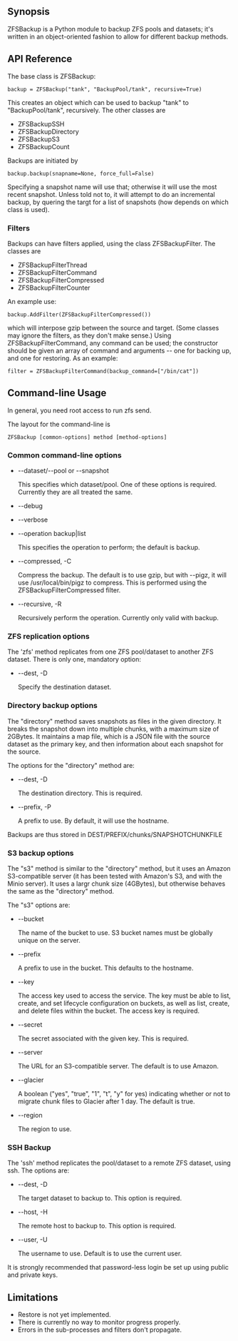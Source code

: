 ## Synopsis

ZFSBackup is a Python module to backup ZFS pools and datasets;
it's written in an object-oriented fashion to allow for different
backup methods.

## API Reference

The base class is ZFSBackup:

    backup = ZFSBackup("tank", "BackupPool/tank", recursive=True)

This creates an object which can be used to backup "tank" to "BackupPool/tank",
recursively.  The other classes are

* ZFSBackupSSH
* ZFSBackupDirectory
* ZFSBackupS3
* ZFSBackupCount

Backups are initiated by

    backup.backup(snapname=None, force_full=False)

Specifying a snapshot name will use that; otherwise it will use
the most recent snapshot.  Unless told not to, it will attempt
to do an incremental backup, by quering the targt for a list of
snapshots (how depends on which class is used).

### Filters

Backups can have filters applied, using the class ZFSBackupFilter.
The classes are

* ZFSBackupFilterThread
* ZFSBackupFilterCommand
* ZFSBackupFilterCompressed
* ZFSBackupFilterCounter

An example use:

    backup.AddFilter(ZFSBackupFilterCompressed())

which will interpose gzip between the source and target.  (Some
classes may ignore the filters, as they don't make sense.)  Using
ZFSBackupFilterCommand, any command can be used; the constructor
should be given an array of command and arguments -- one for
backing up, and one for restoring.  As an example:

    filter = ZFSBackupFilterCommand(backup_command=["/bin/cat"])

## Command-line Usage

In general, you need root access to run zfs send.

The layout for the command-line is

    ZFSBackup [common-options] method [method-options]
    
### Common command-line options

* --dataset/--pool or --snapshot

  This specifies which dataset/pool.  One of these options is required.  Currently they are all treated the same.
* --debug
* --verbose
* --operation backup|list

  This specifies the operation to perform; the default is backup.
* --compressed, -C

  Compress the backup.  The default is to use gzip, but with --pigz, it will use /usr/local/bin/pigz to compress.  This is performed using the ZFSBackupFilterCompressed filter.
* --recursive, -R

  Recursively perform the operation.  Currently only valid with backup.

### ZFS replication options
The 'zfs' method replicates from one ZFS pool/dataset to another ZFS dataset.  There is only one, mandatory option:

* --dest, -D

  Specify the destination dataset.

### Directory backup options
The "directory" method saves snapshots as files in the given directory.  It breaks the snapshot down into
multiple chunks, with a maximum size of 2GBytes.  It maintains a map file, which is a JSON file with the
source dataset as the primary key, and then information about each snapshot for the source.

The options for the "directory" method are:

* --dest, -D

  The destination directory.  This is required.
* --prefix, -P

  A prefix to use.  By default, it will use the hostname.

Backups are thus stored in DEST/PREFIX/chunks/SNAPSHOTCHUNKFILE

### S3 backup options
The "s3" method is similar to the "directory" method, but it uses an Amazon S3-compatible
server (it has been tested with Amazon's S3, and with the Minio server).
It uses a largr chunk size (4GBytes), but otherwise behaves the same as the "directory"
method.

The "s3" options are:

* --bucket

  The name of the bucket to use.  S3 bucket names must be globally unique on the server.
* --prefix

  A prefix to use in the bucket.  This defaults to the hostname.
* --key

  The access key used to access the service.  The key must be able to list, create, and
set lifecycle configuration on buckets, as well as list, create, and delete files within
the bucket.  The access key is required.
* --secret

  The secret associated with the given key.  This is required.
* --server

  The URL for an S3-compatible server.  The default is to use Amazon.
* --glacier

  A boolean ("yes", "true", "1", "t", "y" for yes) indicating whether or
not to migrate chunk files to Glacier after 1 day.  The default is true.
* --region

  The region to use.

### SSH Backup
The 'ssh' method replicates the pool/dataset to a remote ZFS dataset, using
ssh.  The options are:

* --dest, -D

  The target dataset to backup to.  This option is required.
* --host, -H

  The remote host to backup to.  This option is required.
* --user, -U

  The username to use.  Default is to use the current user.

It is strongly recommended that password-less login be set up using
public and private keys.

## Limitations

* Restore is not yet implemented.
* There is currently no way to monitor progress properly.
* Errors in the sub-processes and filters don't propagate.
